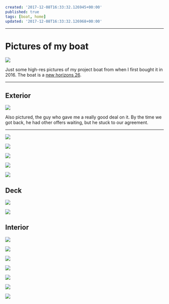 ```yaml
created: '2017-12-08T16:33:32.126945+00:00'
published: true
tags: [boat, home]
updated: '2017-12-08T16:33:32.126968+00:00'

```
---

# Pictures of my boat

![](boat/firstBoatPics/IMG_0616_CR2_embedded.jpg)

Just some high-res pictures of my project boat from when I first bought it in 2016.
The boat is a [new horizons 26](http://sailboatdata.com/viewrecord.asp?class_id=2925).

---

## Exterior

![](boat/firstBoatPics/IMG_0619_CR2_embedded.jpg)

Also pictured, the guy who gave me a really good deal on it. By the time we got
back, he had other offers waiting, but he stuck to our agreement.

---

![](boat/firstBoatPics/IMG_0594.JPG)

![](boat/firstBoatPics/IMG_0595.JPG)

![](boat/firstBoatPics/IMG_0596.JPG)

![](boat/firstBoatPics/IMG_0597.JPG)

![](boat/firstBoatPics/IMG_0598.JPG)

## Deck

![](boat/firstBoatPics/IMG_0620_CR2_embedded.jpg)

![](boat/firstBoatPics/IMG_0621_CR2_embedded.jpg)

## Interior

![](boat/firstBoatPics/IMG_0622_CR2_embedded.jpg)

![](boat/firstBoatPics/IMG_0623_CR2_embedded.jpg)

![](boat/firstBoatPics/IMG_0624_CR2_embedded.jpg)

![](boat/firstBoatPics/IMG_0625_CR2_embedded.jpg)

![](boat/firstBoatPics/IMG_0626_CR2_embedded.jpg)

![](boat/firstBoatPics/IMG_0627_CR2_embedded.jpg)

![](boat/firstBoatPics/IMG_0628_CR2_embedded.jpg)
